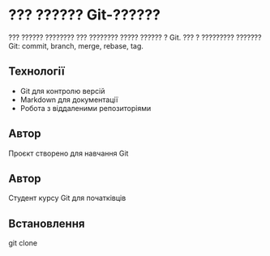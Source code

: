 # ??? ?????? Git-??????

??? ?????? ???????? ??? ???????? ????? ?????? ? Git.
??? ? ????????? ??????? Git: commit, branch, merge, rebase, tag.

## Технології
- Git для контролю версій
- Markdown для документації
- Робота з віддаленими репозиторіями

## Автор
Проєкт створено для навчання Git

## Автор
Студент курсу Git для початківців

## Встановлення
git clone <repository>
